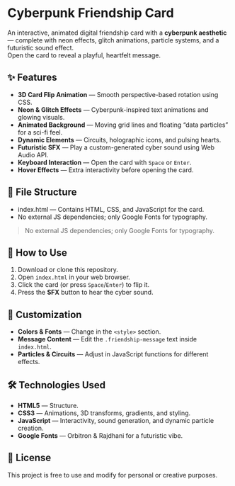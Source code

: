 # Cyberpunk Friendship Card

An interactive, animated digital friendship card with a **cyberpunk aesthetic** — complete with neon effects, glitch animations, particle systems, and a futuristic sound effect.  
Open the card to reveal a playful, heartfelt message.

## ✨ Features
- **3D Card Flip Animation** — Smooth perspective-based rotation using CSS.
- **Neon & Glitch Effects** — Cyberpunk-inspired text animations and glowing visuals.
- **Animated Background** — Moving grid lines and floating “data particles” for a sci-fi feel.
- **Dynamic Elements** — Circuits, holographic icons, and pulsing hearts.
- **Futuristic SFX** — Play a custom-generated cyber sound using Web Audio API.
- **Keyboard Interaction** — Open the card with `Space` or `Enter`.
- **Hover Effects** — Extra interactivity before opening the card.

## 📂 File Structure
- index.html — Contains HTML, CSS, and JavaScript for the card.
- No external JS dependencies; only Google Fonts for typography.

> No external JS dependencies; only Google Fonts for typography.

## 🚀 How to Use
1. Download or clone this repository.
2. Open `index.html` in your web browser.
3. Click the card (or press `Space`/`Enter`) to flip it.
4. Press the **SFX** button to hear the cyber sound.

## 🎨 Customization
- **Colors & Fonts** — Change in the `<style>` section.
- **Message Content** — Edit the `.friendship-message` text inside `index.html`.
- **Particles & Circuits** — Adjust in JavaScript functions for different effects.

## 🛠 Technologies Used
- **HTML5** — Structure.
- **CSS3** — Animations, 3D transforms, gradients, and styling.
- **JavaScript** — Interactivity, sound generation, and dynamic particle creation.
- **Google Fonts** — Orbitron & Rajdhani for a futuristic vibe.

## 📜 License
This project is free to use and modify for personal or creative purposes.
